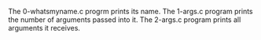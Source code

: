 The 0-whatsmyname.c progrm prints its name.
The 1-args.c program prints the number of arguments passed into it.
The 2-args.c program prints all arguments it receives.
